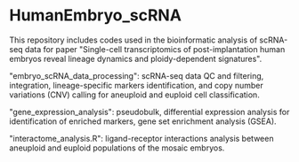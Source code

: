 # HumanEmbryo_scRNA

This repository includes codes used in the bioinformatic analysis of scRNA-seq data for paper "Single-cell transcriptomics of post-implantation human embryos reveal lineage dynamics and ploidy-dependent signatures".

"embryo_scRNA_data_processing": scRNA-seq data QC and filtering, integration, lineage-specific markers identification, and copy number variations (CNV) calling for aneuploid and euploid cell classification.

"gene_expression_analysis": pseudobulk, differential expression analysis for identification of enriched markers, gene set enrichment analysis (GSEA).

"interactome_analysis.R": ligand-receptor interactions analysis between aneuploid and euploid populations of the mosaic embryos.
